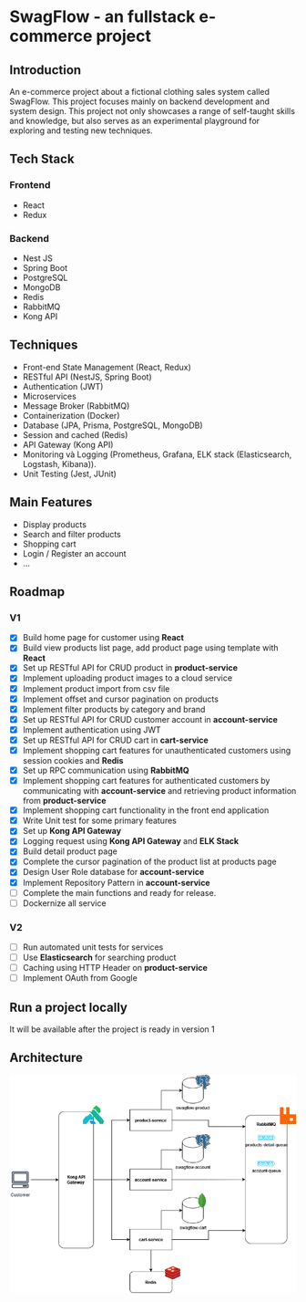 # SwagFlow - an fullstack e-commerce project

## Introduction

An e-commerce project about a fictional clothing sales system called SwagFlow. This project focuses mainly on backend development and system design. This project not only showcases a range of self-taught skills and knowledge, but also serves as an experimental playground for exploring and testing new techniques.

## Tech Stack

### Frontend

- React
- Redux
  
### Backend

- Nest JS
- Spring Boot
- PostgreSQL
- MongoDB
- Redis
- RabbitMQ
- Kong API
  
## Techniques

- Front-end State Management (React, Redux)
- RESTful API (NestJS, Spring Boot)
- Authentication (JWT)
- Microservices
- Message Broker (RabbitMQ)
- Containerization (Docker)
- Database (JPA, Prisma, PostgreSQL, MongoDB)
- Session and cached (Redis)
- API Gateway (Kong API)
- Monitoring và Logging (Prometheus, Grafana, ELK stack (Elasticsearch, Logstash, Kibana)).
- Unit Testing (Jest, JUnit)

## Main Features

- Display products
- Search and filter products
- Shopping cart
- Login / Register an account
- ...
  
## Roadmap

### V1

- [X] Build home page for customer using **React**
- [X] Build view products list page, add product page using template with **React**
- [X] Set up RESTful API for CRUD product in **product-service**
- [X] Implement uploading product images to a cloud service
- [X] Implement product import from csv file
- [X] Implement offset and cursor pagination on products
- [X] Implement filter products by category and brand
- [X] Set up RESTful API for CRUD customer account in **account-service**
- [X] Implement authentication using JWT
- [X] Set up RESTful API for CRUD cart in **cart-service**
- [X] Implement shopping cart features for unauthenticated customers using session cookies and **Redis**
- [X] Set up RPC communication using **RabbitMQ**
- [X] Implement shopping cart features for authenticated customers by communicating with **account-service** and retrieving product information from **product-service**
- [X] Implement shopping cart functionality in the front end application
- [X] Write Unit test for some primary features
- [X] Set up **Kong API Gateway**
- [X] Logging request using **Kong API Gateway** and **ELK Stack**
- [X] Build detail product page
- [X] Complete the cursor pagination of the product list at products page
- [X] Design User Role database for **account-service**
- [X] Implement Repository Pattern in **account-service**
- [ ] Complete the main functions and ready for release.
- [ ] Dockernize all service
  
### V2

- [ ] Run automated unit tests for services
- [ ] Use **Elasticsearch** for searching product
- [ ] Caching using HTTP Header on **product-service**
- [ ] Implement OAuth from Google

## Run a project locally

It will be available after the project is ready in version 1

## Architecture

![architecture-model](https://github.com/thaichihien/swagflow/blob/main/doc/swagflow_architecture.png)
